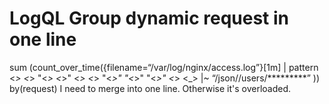 
# LogQL Group dynamic request in one line


sum (count_over_time({filename=“/var/log/nginx/access.log”}[1m] | pattern <_> <_> "<_> <request> <_>" <_> <_> "<_>" "<_>" "<_>" <_> <_> |~ “/json//users/*********” )) by(request)
I need to merge into one line. Otherwise it's overloaded.

        
